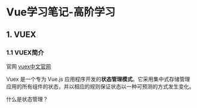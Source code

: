 # Vue学习笔记-高阶学习

## 1. VUEX

### 1.1 VUEX简介

官网 [vuex中文官网](https://vuex.vuejs.org/zh/)

Vuex 是一个专为 Vue.js 应用程序开发的**状态管理模式**。它采用集中式存储管理应用的所有组件的状态，并以相应的规则保证状态以一种可预测的方式发生变化。

什么是状态管理？



